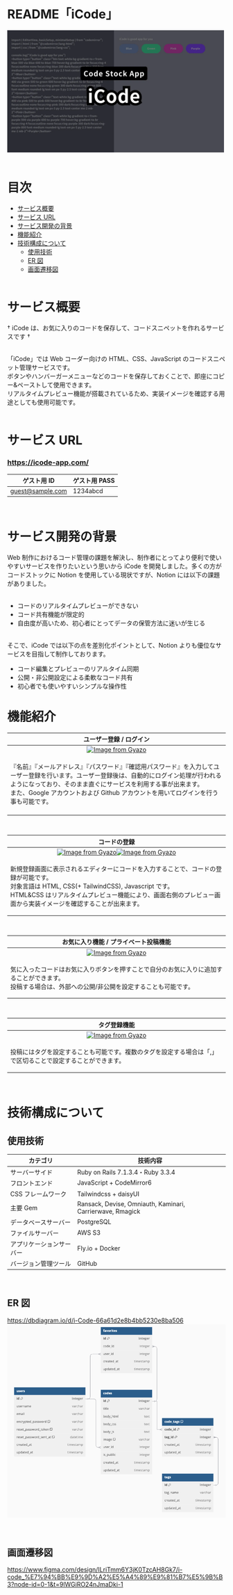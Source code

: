 # README「iCode」

<img width="500" src="app/assets/images/icodeOgp.webp"><br>
<br>

# 目次

- [サービス概要](#サービス概要)
- [サービス URL](#サービス-url)
- [サービス開発の背景](#サービス開発の背景)
- [機能紹介](#機能紹介)
- [技術構成について](#技術構成について)
  - [使用技術](#使用技術)
  - [ER 図](#er-図)
  - [画面遷移図](#画面遷移図)<br>
    <br>

# サービス概要

† iCode は、お気に入りのコードを保存して、コードスニペットを作れるサービスです †<br>
<br>

「iCode」では Web コーダー向けの HTML、CSS、JavaScript のコードスニペット管理サービスです。<br>
ボタンやハンバーガーメニューなどのコードを保存しておくことで、即座にコピー&ペーストして使用できます。<br>
リアルタイムプレビュー機能が搭載されているため、実装イメージを確認する用途としても使用可能です。<br>
<br>

# サービス URL

### https://icode-app.com/<br>

| ゲスト用 ID      | ゲスト用 PASS |
| ---------------- | ------------- |
| guest@sample.com | 1234abcd      |

<br>

# サービス開発の背景

Web 制作におけるコード管理の課題を解決し、制作者にとってより便利で使いやすいサービスを作りたいという思いから iCode を開発しました。多くの方がコードストックに Notion を使用している現状ですが、Notion には以下の課題がありました。<br>
<br>

- コードのリアルタイムプレビューができない
- コード共有機能が限定的
- 自由度が高いため、初心者にとってデータの保管方法に迷いが生じる
  <br>
  <br>

そこで、iCode では以下の点を差別化ポイントとして、Notion よりも優位なサービスを目指して制作しております。

- コード編集とプレビューのリアルタイム同期
- 公開・非公開設定による柔軟なコード共有
- 初心者でも使いやすいシンプルな操作性
  <br>

# 機能紹介

|                                                                                                                                                  ユーザー登録 / ログイン                                                                                                                                                  |
| :-----------------------------------------------------------------------------------------------------------------------------------------------------------------------------------------------------------------------------------------------------------------------------------------------------------------------: |
|                                                                                            [![Image from Gyazo](https://i.gyazo.com/78f0c3fe42ec27b29abfa06554d1db2c.gif)](https://gyazo.com/78f0c3fe42ec27b29abfa06554d1db2c)                                                                                            |
| <p align="left">『名前』『メールアドレス』『パスワード』『確認用パスワード』を入力してユーザー登録を行います。ユーザー登録後は、自動的にログイン処理が行われるようになっており、そのまま直ぐにサービスを利用する事が出来ます。<br>また、Google アカウントおよび Github アカウントを用いてログインを行う事も可能です。</p> |
|                                                                                                                                                                                                                                                                                                                           |

<br>

|                                                                                                                                     コードの登録                                                                                                                                     |
| :----------------------------------------------------------------------------------------------------------------------------------------------------------------------------------------------------------------------------------------------------------------------------------: |
|        [![Image from Gyazo](https://i.gyazo.com/a351ddf83dbfe344e5624a12df2f90d9.gif)](https://gyazo.com/a351ddf83dbfe344e5624a12df2f90d9)[![Image from Gyazo](https://i.gyazo.com/a9ffe54ff014c9ea177d8be9ff66e89b.gif)](https://gyazo.com/a9ffe54ff014c9ea177d8be9ff66e89b)        |
| <p align="left">新規登録画面に表示されるエディターにコードを入力することで、コードの登録が可能です。<br>対象言語は HTML, CSS(+ TailwindCSS), Javascript です。<br>HTML&CSS はリアルタイムプレビュー機能により、画面右側のプレビュー画面から実装イメージを確認することが出来ます。<p> |

<br>

|                                                                     お気に入り機能 / プライベート投稿機能                                                                     |
| :---------------------------------------------------------------------------------------------------------------------------------------------------------------------------: |
|                      [![Image from Gyazo](https://i.gyazo.com/41a70c7c939995f2c7db06515cc8b162.gif)](https://gyazo.com/41a70c7c939995f2c7db06515cc8b162)                      |
| <p align="left">気に入ったコードはお気に入りボタンを押すことで自分のお気に入りに追加することができます。<br> 投稿する場合は、外部への公開/非公開を設定することも可能です。<p> |

<br>

|                                                            タグ登録機能                                                             |
| :---------------------------------------------------------------------------------------------------------------------------------: |
| [![Image from Gyazo](https://i.gyazo.com/2904c8e21824b103dc7011339a62f55f.gif)](https://gyazo.com/2904c8e21824b103dc7011339a62f55f) |
|   <p align="left">投稿にはタグを設定することも可能です。複数のタグを設定する場合は「,」で区切ることで設定することができます。<p>    |

<br>

# 技術構成について

## 使用技術

| カテゴリ                 | 技術内容                                                  |
| ------------------------ | --------------------------------------------------------- |
| サーバーサイド           | Ruby on Rails 7.1.3.4・Ruby 3.3.4                         |
| フロントエンド           | JavaScript + CodeMirror6                                  |
| CSS フレームワーク       | Tailwindcss + daisyUI                                     |
| 主要 Gem                 | Ransack, Devise, Omniauth, Kaminari, Carrierwave, Rmagick |
| データベースサーバー     | PostgreSQL                                                |
| ファイルサーバー         | AWS S3                                                    |
| アプリケーションサーバー | Fly.io + Docker                                           |
| バージョン管理ツール     | GitHub                                                    |

<br>

## ER 図

https://dbdiagram.io/d/i-Code-66a61d2e8b4bb5230e8ba506
![alt text](<Screenshot 2024-09-01 at 22.29.16.png>)

<br>

## 画面遷移図

https://www.figma.com/design/ILriTmm6Y3jK0TzcAH8Gk7/i-code_%E7%94%BB%E9%9D%A2%E5%A4%89%E9%81%B7%E5%9B%B3?node-id=0-1&t=9lWGiRO24nJmaDki-1
